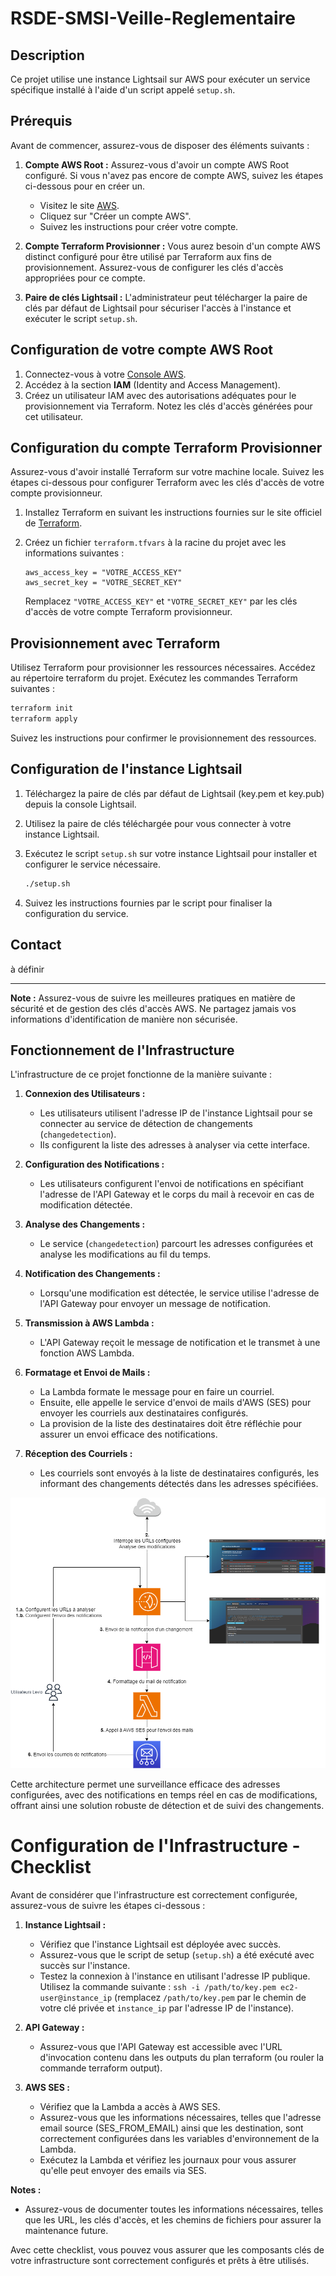 # RSDE-SMSI-Veille-Reglementaire
## Description

Ce projet utilise une instance Lightsail sur AWS pour exécuter un service spécifique installé à l'aide d'un script appelé `setup.sh`.

## Prérequis

Avant de commencer, assurez-vous de disposer des éléments suivants :

1. **Compte AWS Root :** Assurez-vous d'avoir un compte AWS Root configuré. Si vous n'avez pas encore de compte AWS, suivez les étapes ci-dessous pour en créer un.

    - Visitez le site [AWS](https://aws.amazon.com/).
    - Cliquez sur "Créer un compte AWS".
    - Suivez les instructions pour créer votre compte.

2. **Compte Terraform Provisionner :** Vous aurez besoin d'un compte AWS distinct configuré pour être utilisé par Terraform aux fins de provisionnement. Assurez-vous de configurer les clés d'accès appropriées pour ce compte.

3. **Paire de clés Lightsail :** L'administrateur peut télécharger la paire de clés par défaut de Lightsail pour sécuriser l'accès à l'instance et exécuter le script `setup.sh`.

## Configuration de votre compte AWS Root

1. Connectez-vous à votre [Console AWS](https://aws.amazon.com/).
2. Accédez à la section **IAM** (Identity and Access Management).
3. Créez un utilisateur IAM avec des autorisations adéquates pour le provisionnement via Terraform. Notez les clés d'accès générées pour cet utilisateur.

## Configuration du compte Terraform Provisionner

Assurez-vous d'avoir installé Terraform sur votre machine locale. Suivez les étapes ci-dessous pour configurer Terraform avec les clés d'accès de votre compte provisionneur.

1. Installez Terraform en suivant les instructions fournies sur le site officiel de [Terraform](https://www.terraform.io/downloads.html).
2. Créez un fichier `terraform.tfvars` à la racine du projet avec les informations suivantes :

    ```hcl
    aws_access_key = "VOTRE_ACCESS_KEY"
    aws_secret_key = "VOTRE_SECRET_KEY"
    ```

    Remplacez `"VOTRE_ACCESS_KEY"` et `"VOTRE_SECRET_KEY"` par les clés d'accès de votre compte Terraform provisionneur.

## Provisionnement avec Terraform
Utilisez Terraform pour provisionner les ressources nécessaires.
Accédez au répertoire terraform du projet.
Exécutez les commandes Terraform suivantes :

```bash
terraform init
terraform apply
```

Suivez les instructions pour confirmer le provisionnement des ressources.

## Configuration de l'instance Lightsail

1. Téléchargez la paire de clés par défaut de Lightsail (key.pem et key.pub) depuis la console Lightsail.
2. Utilisez la paire de clés téléchargée pour vous connecter à votre instance Lightsail.
3. Exécutez le script `setup.sh` sur votre instance Lightsail pour installer et configurer le service nécessaire.

    ```bash
    ./setup.sh
    ```

4. Suivez les instructions fournies par le script pour finaliser la configuration du service.

## Contact

à définir

---

**Note :** Assurez-vous de suivre les meilleures pratiques en matière de sécurité et de gestion des clés d'accès AWS. Ne partagez jamais vos informations d'identification de manière non sécurisée.

## Fonctionnement de l'Infrastructure

L'infrastructure de ce projet fonctionne de la manière suivante :

1. **Connexion des Utilisateurs :**
   - Les utilisateurs utilisent l'adresse IP de l'instance Lightsail pour se connecter au service de détection de changements (`changedetection`).
   - Ils configurent la liste des adresses à analyser via cette interface.

2. **Configuration des Notifications :**
   - Les utilisateurs configurent l'envoi de notifications en spécifiant l'adresse de l'API Gateway et le corps du mail à recevoir en cas de modification détectée.

3. **Analyse des Changements :**
   - Le service (`changedetection`) parcourt les adresses configurées et analyse les modifications au fil du temps.

4. **Notification des Changements :**
   - Lorsqu'une modification est détectée, le service utilise l'adresse de l'API Gateway pour envoyer un message de notification.

5. **Transmission à AWS Lambda :**
   - L'API Gateway reçoit le message de notification et le transmet à une fonction AWS Lambda.

6. **Formatage et Envoi de Mails :**
   - La Lambda formate le message pour en faire un courriel.
   - Ensuite, elle appelle le service d'envoi de mails d'AWS (SES) pour envoyer les courriels aux destinataires configurés.
   - La provision de la liste des destinataires doit être réfléchie pour assurer un envoi efficace des notifications.

7. **Réception des Courriels :**
   - Les courriels sont envoyés à la liste de destinataires configurés, les informant des changements détectés dans les adresses spécifiées.

![Diagramme de l'infrastructure](./RSDE-SMSI-LegisAlert.drawio.png)

Cette architecture permet une surveillance efficace des adresses configurées, avec des notifications en temps réel en cas de modifications, offrant ainsi une solution robuste de détection et de suivi des changements.

# Configuration de l'Infrastructure - Checklist

Avant de considérer que l'infrastructure est correctement configurée, assurez-vous de suivre les étapes ci-dessous :

1. **Instance Lightsail :**
   - Vérifiez que l'instance Lightsail est déployée avec succès.
   - Assurez-vous que le script de setup (`setup.sh`) a été exécuté avec succès sur l'instance.
   - Testez la connexion à l'instance en utilisant l'adresse IP publique. Utilisez la commande suivante : `ssh -i /path/to/key.pem ec2-user@instance_ip` (remplacez `/path/to/key.pem` par le chemin de votre clé privée et `instance_ip` par l'adresse IP de l'instance).

2. **API Gateway :**
   - Assurez-vous que l'API Gateway est accessible avec l'URL d'invocation contenu dans les outputs du plan terraform (ou rouler la commande terraform output).

3. **AWS SES :**
   - Vérifiez que la Lambda a accès à AWS SES.
   - Assurez-vous que les informations nécessaires, telles que l'adresse email source (SES_FROM_EMAIL) ainsi que les destination, sont correctement configurées dans les variables d'environnement de la Lambda.
   - Exécutez la Lambda et vérifiez les journaux pour vous assurer qu'elle peut envoyer des emails via SES.

**Notes :**
   - Assurez-vous de documenter toutes les informations nécessaires, telles que les URL, les clés d'accès, et les chemins de fichiers pour assurer la maintenance future.

Avec cette checklist, vous pouvez vous assurer que les composants clés de votre infrastructure sont correctement configurés et prêts à être utilisés.
